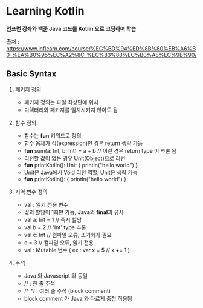 Learning Kotlin
===============

**인프런 강좌와 백준 Java 코드를 Kotlin 으로 코딩하며 학습**

출처 : https://www.inflearn.com/course/%EC%BD%94%ED%8B%80%EB%A6%B0-%EA%B0%95%EC%A2%8C-%EC%83%88%EC%B0%A8%EC%9B%90/

Basic Syntax
------------

1.	패키지 정의

	-	패키지 정의는 파일 최상단에 위치
	-	디렉터리와 패키지를 일치시키지 않아도 됨

2.	함수 정의

	-	함수는 **fun** 키워드로 정의
	-	함수 몸체가 식(expression)인 경우 return 생략 가능
	-	**fun** sum(a: Int, b: Int) = a + b // 이런 경우 return type 이 추론 됨
	-	리턴할 값이 없는 경우 Unit(Object)으로 리턴
	-	**fun** printKotlin(): Unit { println("hello world") }
	-	Unit은 Java에서 Void 리턴 역할, Unit은 생략 가능
	-	**fun** printKotlin(): { println("hello world") }

3.	지역 변수 정의

	-	val : 읽기 전용 변수
	-	값의 할당이 1회만 가능, **Java**의 **final**과 유사
	-	val a: Int = 1 // 즉시 할당
	-	val b = 2 // 'Int' type 추론
	-	val c: Int // 컴파일 오류, 초기화가 필요
	-	c = 3 // 컴파일 오류, 읽기 전용
	-	val : Mutable 변수 ( ex : var x = 5 // x += 1 )

4.	주석

	-	Java 와 Javascript 와 동일
	-	// : 한 줄 주석
	-	/* */ : 여러 줄 주석 (block comment)
	-	block comment 가 Java 와 다르게 중첩 허용됨


